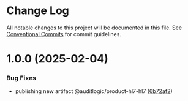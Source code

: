 # Change Log

All notable changes to this project will be documented in this file.
See [Conventional Commits](https://conventionalcommits.org) for commit guidelines.

# 1.0.0 (2025-02-04)


### Bug Fixes

* publishing new artifact @auditlogic/product-hl7-hl7 ([6b72af2](https://github.com/auditlogic/product/commit/6b72af26f6d9073a9637b8dadc530004ab7d273e))
